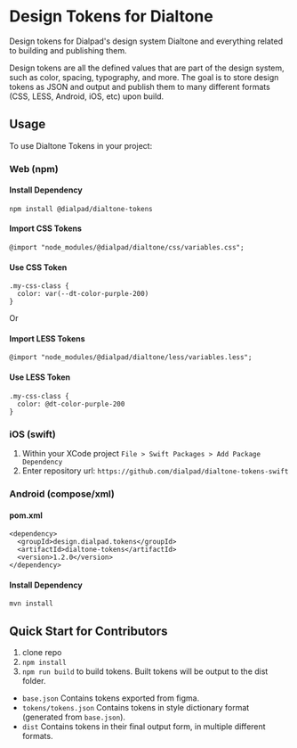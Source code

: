 # Design Tokens for Dialtone

Design tokens for Dialpad's design system Dialtone and everything related to building and publishing them.

Design tokens are all the defined values that are part of the design system, such as color, spacing, typography, and more. The goal is to store design tokens as JSON and output and publish them to many different formats (CSS, LESS, Android, iOS, etc) upon build.

## Usage

To use Dialtone Tokens in your project:

### Web (npm)

#### Install Dependency
```
npm install @dialpad/dialtone-tokens
```

#### Import CSS Tokens

```
@import "node_modules/@dialpad/dialtone/css/variables.css";
```

#### Use CSS Token

```
.my-css-class {
  color: var(--dt-color-purple-200)
}
```

Or

#### Import LESS Tokens

```
@import "node_modules/@dialpad/dialtone/less/variables.less";
```

#### Use LESS Token

```
.my-css-class {
  color: @dt-color-purple-200
}
```

### iOS (swift)

1. Within your XCode project `File > Swift Packages > Add Package Dependency`
2. Enter repository url: `https://github.com/dialpad/dialtone-tokens-swift`


### Android (compose/xml)

#### pom.xml
```
<dependency>
  <groupId>design.dialpad.tokens</groupId>
  <artifactId>dialtone-tokens</artifactId>
  <version>1.2.0</version>
</dependency>
```

#### Install Dependency

```
mvn install
```

<!-- #### Import Compose Tokens

```
import design.dialpad.DialtoneTokens;
```

#### Use Compose Token

```
DialtoneTokens.dtColorPurple200
``` -->



## Quick Start for Contributors

1. clone repo
2. `npm install`
3. `npm run build` to build tokens. Built tokens will be output to the dist folder.

- `base.json` Contains tokens exported from figma.
- `tokens/tokens.json` Contains tokens in style dictionary format (generated from `base.json`).
- `dist` Contains tokens in their final output form, in multiple different formats.

